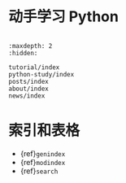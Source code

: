 # 动手学习 Python

```{include} ../README.md
```

```{toctree}
:maxdepth: 2
:hidden:

tutorial/index
python-study/index
posts/index
about/index
news/index
```

# 索引和表格

* {ref}`genindex`
* {ref}`modindex`
* {ref}`search`
